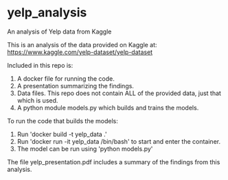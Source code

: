 # yelp_analysis
An analysis of Yelp data from Kaggle

This is an analysis of the data provided on Kaggle at:
https://www.kaggle.com/yelp-dataset/yelp-dataset

Included in this repo is:

1. A docker file for running the code.
2. A presentation summarizing the findings.
3. Data files. This repo does not contain ALL of the provided data, just that which is used.
4. A python module models.py which builds and trains the models.


To run the code that builds the models:
1. Run 'docker build -t yelp_data .'
2. Run 'docker run -it yelp_data /bin/bash' to start and enter the container.
3. The model can be run using 'python models.py'


The file yelp_presentation.pdf includes a summary of the findings from this analysis.
